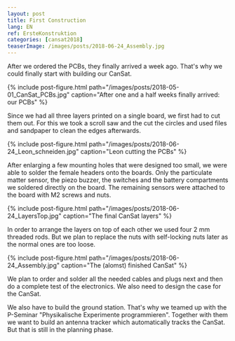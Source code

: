```yaml
---
layout: post
title: First Construction
lang: EN
ref: ErsteKonstruktion
categories: [cansat2018]
teaserImage: /images/posts/2018-06-24_Assembly.jpg
---
```


After we ordered the PCBs, they finally arrived a week ago. That's why we could finally start with
building our CanSat.

{% include post-figure.html path="/images/posts/2018-05-01_CanSat_PCBs.jpg" caption="After one and a half weeks finally arrived: our PCBs" %}

Since we had all three layers printed on a single board, we first had
to cut them out. For this we took a scroll saw and the cut the circles and used files and sandpaper to clean the edges afterwards.

{% include post-figure.html path="/images/posts/2018-06-24_Leon_schneiden.jpg" caption="Leon cutting the PCBs" %}

After enlarging a few mounting holes that were designed too small, we were able to solder the female headers onto the boards. Only the particulate matter sensor, the piezo buzzer, the switches and the battery compartments
we soldered directly on the board. The remaining sensors were attached to the board with
M2 screws and nuts.

{% include post-figure.html path="/images/posts/2018-06-24_LayersTop.jpg" caption="The final CanSat layers" %}

In order to arrange the layers on top of each other we used four 2 mm threaded rods. But we plan to replace the nuts 
with self-locking nuts later as the normal ones are too loose.

{% include post-figure.html path="/images/posts/2018-06-24_Assembly.jpg" caption="The (alomst) finished CanSat" %}

We plan to order and solder all the needed cables and plugs next and then do a complete test of the
electronics. We also need to design the case for the CanSat.

We also have to build the ground station. That's why we teamed up with the P-Seminar "Physikalische Experimente programmieren".
Together with them we want to build an antenna tracker which automatically tracks the CanSat. But that is still
in the planning phase.
